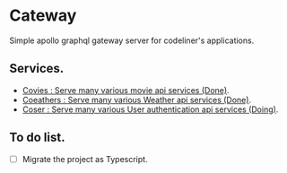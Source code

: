 # Cateway

Simple apollo graphql gateway server for codeliner's applications.

## Services.

- [Covies : Serve many various movie api services (Done)](https://github.com/code1iners/covies-api).
- [Coeathers : Serve many various Weather api services (Done)](https://github.com/code1iners/coeather-api).
- [Coser : Serve many various User authentication api services (Doing)](https://github.com/code1iners/coser-api).

## To do list.

- [ ] Migrate the project as Typescript.
